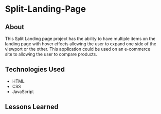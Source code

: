 # Split-Landing-Page

## About 
This Split Landing page project has the ability to have multiple items on the landing page with hover effects allowing the user to expand one side of the viewport or the other.  This application could be used on an e-commerce site to allowing the user to compare products.

## Technologies Used
- HTML
- CSS
- JavaScript

## Lessons Learned